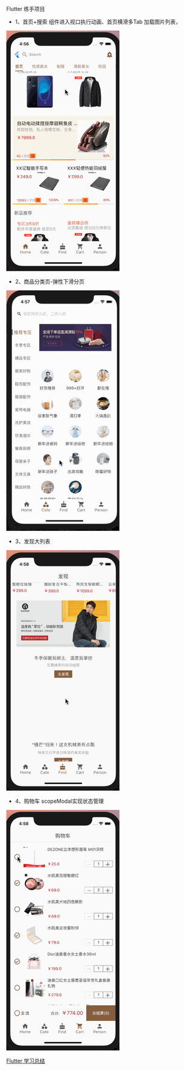 Flutter 练手项目

- 1、首页+搜索 组件进入视口执行动画、首页横滑多Tab 加载图片列表，


![](/screenshot/1.gif)


- 2、商品分类页-弹性下滑分页


![](/screenshot/2.gif)


- 3、发现大列表


![](/screenshot/3.gif)


- 4、购物车 scopeModal实现状态管理


![](/screenshot/4.gif)



[Flutter 学习总结](http://kunkun12.com/2018/12/03/flutter-study/)